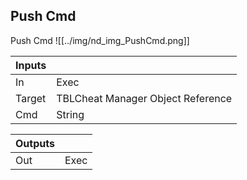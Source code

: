 ## Push Cmd
Push Cmd
![[../img/nd_img_PushCmd.png]]

|Inputs||
|--|--|
| In | Exec |
| Target | TBLCheat Manager Object Reference |
| Cmd | String |

|Outputs||
|--|--|
| Out | Exec |
